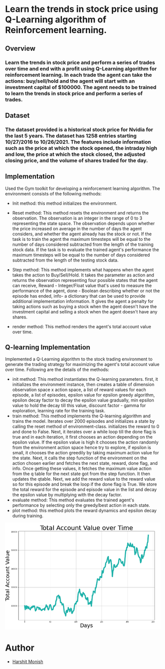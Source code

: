 # Learn the trends in stock price using Q-Learning algorithm of Reinforcement learning.

## Overview
### Learn the trends in stock price and perform a series of trades over time and end with a profit using Q-Learning algorithm for reinforcement learning. In each trade the agent can take the actions: buy/sell/hold and the agent will start with an investment capital of $100000. The agent needs to be trained to learn the trends in stock price and perform a series of trades.

## Dataset
### The dataset provided is a historical stock price for Nvidia for the last 5 years. The dataset has 1258 entries starting 10/27/2016 to 10/26/2021. The features include information such as the price at which the stock opened, the intraday high and low, the price at which the stock closed, the adjusted closing price, and the volume of shares traded for the day.

## Implementation
Used the Gym toolkit for developing a reinforcement learning algorithm. The environment consists of the following methods:
* Init method: this method initializes the environment.
* Reset method: This method resets the environment and returns the observation. The observation is an integer in the range of 0 to 3 representing the state space. The observation depends upon whether the price increased on average in the number of days the agent considers, and whether the agent already has the stock or not. If the task is to train the agent the maximum timesteps will be equal to the number of days considered subtracted from the length of the training stock data. If the task is to evaluate the trained agent's performance the maximum timesteps will be equal to the number of days considered subtracted from the length of the testing stock data.
* Step method: This method implements what happens when the agent takes the action to Buy/Sell/Hold. It takes the parameter as action and returns the observation representing four possible states that the agent can receive, Reward - Integer/Float value that's used to measure the performance of the agent, done - Boolean describing whether or not the episode has ended, info- a dictionary that can be used to provide additional implementation information. It gives the agent a penalty for taking actions such as buying a stock when the agent doesn't have the investment capital and selling a stock when the agent doesn't have any shares.

* render method: This method renders the agent's total account value over time.


## Q-learning Implementation
Implemented a Q-Learning algorithm to the stock trading environment to generate the trading strategy for maximizing the agent's total account value over time. Following are the details of the methods:
* init method: This method instantiates the Q-learning parameters. first, it initializes the environment instance, then creates a table of dimension observation space x action space, a list of reward values for each episode, a list of episodes, epsilon value for epsilon greedy algorithm, epsilon decay factor to decay the epsilon value gradually,
min epsilon value to hold the decay till this value, discount factor - gamma for exploration, learning rate for the training task.
* train method: This method implements the Q-learning algorithm and trains the model. Iterates over 2000 episodes and initializes a state by calling the reset method of environment-class. initializes the reward to 0 and done to False. Next, it iterates over a while loop till the done flag is true and in each iteration, it first chooses an action depending on the epsilon value. If the epsilon value is high it chooses the action randomly from the environment action space hence try to explore, if epsilon is small, it chooses the action greedily by taking maximum action value for the state. Next, it calls the step function of the environment on the action chosen earlier and fetches the next state, reward, done flag, and info. Once getting these values, it fetches the maximum value action from the q table for the next state got from the step function. It then updates the qtable. Next, we add the reward value to the reward value so for this episode and break the loop if the done flag is True. We store the total reward for the episode and episode value in the list and decay the epsilon value by multiplying with the decay factor.
* evaluate method: This method evaluates the trained agent's performance by selecting only the greedy/best
action in each state.
* plot method: this method plots the reward dynamics and epsilon decay during training.

![total_account_val_over_time](img1.png)
# Author 
 * [Harshit Monish](https://github.com/harshitmonish)
